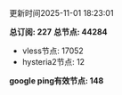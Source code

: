 更新时间2025-11-01 18:23:01

**总订阅: 227**
**总节点: 44284**
- vless节点: 17052
- hysteria2节点: 12

**google ping有效节点: 148**
